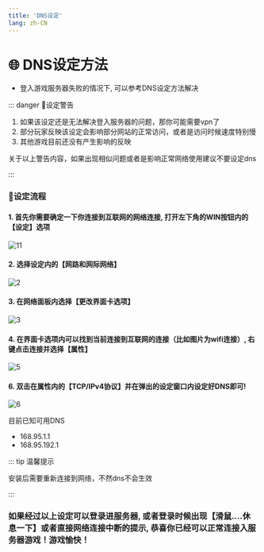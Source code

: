 ```yaml
---
title: 'DNS设定'
lang: zh-CN
---
```


# 🌐 DNS设定方法

- 登入游戏服务器失败的情况下, 可以参考DNS设定方法解决

::: danger 🚨设定警告

1. 如果该设定还是无法解决登入服务器的问题，那你可能需要vpn了
2. 部分玩家反映该设定会影响部分网站的正常访问，或者是访问时候速度特别慢
3. 其他游戏目前还没有产生影响的反映

关于以上警告内容，如果出现相似问题或者是影响正常网络使用建议不要设定dns

:::


### 📝设定流程

#### 1. 首先你需要确定一下你连接到互联网的网络连接, 打开左下角的WIN按钮内的【设定】选项

![11](https://user-images.githubusercontent.com/78347270/115133531-e038bd80-a043-11eb-981b-c3ee2a54954c.png)

#### 2. 选择设定内的【网路和网际网络】

![2](https://user-images.githubusercontent.com/78347270/115133519-d6af5580-a043-11eb-9991-f396ef07a3c9.png)

#### 3. 在网络面板内选择【更改界面卡选项】

![3](https://user-images.githubusercontent.com/78347270/115133544-fba3c880-a043-11eb-982c-52666a00313b.png)

#### 4. 在界面卡选项内可以找到当前连接到互联网的连接（比如图片为wifi连接）, 右键点击连接并选择【属性】

![5](https://user-images.githubusercontent.com/78347270/115133589-75d44d00-a044-11eb-99c1-376dd1ec21d4.png)

#### 6. 双击在属性内的【TCP/IPv4协议】并在弹出的设定窗口内设定好DNS即可!

![6](https://user-images.githubusercontent.com/78347270/115133631-c6e44100-a044-11eb-85df-89f27060ca8a.png)

目前已知可用DNS

- 168.95.1.1
- 168.95.192.1

::: tip 温馨提示

安装后需要重新连接到网络，不然dns不会生效

:::


### 如果经过以上设定可以登录进服务器, 或者登录时候出现【滑鼠....休息一下】或者直接网络连接中断的提示, 恭喜你已经可以正常连接入服务器游戏！游戏愉快！


